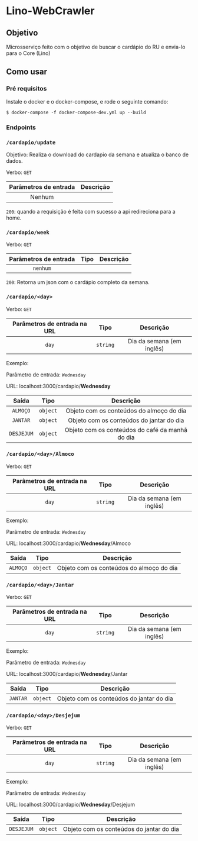 # Lino-WebCrawler

## Objetivo

Microsserviço feito com o objetivo de buscar o cardápio do RU e envia-lo para o Core (Lino)

## Como usar

### Pré requisitos
Instale o docker e o docker-compose, e rode o seguinte comando:
```
$ docker-compose -f docker-compose-dev.yml up --build
```

### Endpoints
### ```/cardapio/update```

Objetivo: Realiza o download do cardapio da semana e atualiza o banco de dados.

Verbo: ```GET```

| Parâmetros de entrada | Descrição |
| :-------------------: | :-------: |
| Nenhum                |


```200```: quando a requisição é feita com sucesso a api redireciona para a home.

### ```/cardapio/week```
Verbo: ```GET```

| Parâmetros de entrada | Tipo           | Descrição             |
| :-------------------: | :------------: | :-------------------: |
| ```nenhum```            |  |   |

```200```: Retorna um json com o cardápio completo da semana.

### ```/cardapio/<day>```
Verbo: ```GET```

| Parâmetros de entrada na URL | Tipo           | Descrição        |
| :--------------------------: | :------------: | :--------------: |
| ```day```                  | ``` string ``` | Dia da semana (em inglês) |


Exemplo: 

Parâmetro de entrada: ```Wednesday```

URL: localhost:3000/cardapio/**Wednesday**


| Saída       | Tipo           | Descrição        |
| :---------: | :------------: | :--------------: |
| ```ALMOÇO```  | ``` object ``` | Objeto com os conteúdos do almoço do dia  |
| ```JANTAR```  | ``` object ``` | Objeto com os conteúdos do jantar do dia  |
| ```DESJEJUM```  | ``` object ``` | Objeto com os conteúdos do café da manhã do dia  |

### ```/cardapio/<day>/Almoco```
Verbo: ```GET```

| Parâmetros de entrada na URL | Tipo           | Descrição        |
| :--------------------------: | :------------: | :--------------: |
| ```day```                  | ``` string ``` | Dia da semana (em inglês) |


Exemplo: 

Parâmetro de entrada: ```Wednesday```

URL: localhost:3000/cardapio/**Wednesday**/Almoco


| Saída       | Tipo           | Descrição        |
| :---------: | :------------: | :--------------: |
| ```ALMOÇO```  | ``` object ``` | Objeto com os conteúdos do almoço do dia  |

### ```/cardapio/<day>/Jantar```
Verbo: ```GET```

| Parâmetros de entrada na URL | Tipo           | Descrição        |
| :--------------------------: | :------------: | :--------------: |
| ```day```                  | ``` string ``` | Dia da semana (em inglês) |


Exemplo: 

Parâmetro de entrada: ```Wednesday```

URL: localhost:3000/cardapio/**Wednesday**/Jantar


| Saída       | Tipo           | Descrição        |
| :---------: | :------------: | :--------------: |
| ```JANTAR```  | ``` object ``` | Objeto com os conteúdos do jantar do dia  |

### ```/cardapio/<day>/Desjejum```
Verbo: ```GET```

| Parâmetros de entrada na URL | Tipo           | Descrição        |
| :--------------------------: | :------------: | :--------------: |
| ```day```                  | ``` string ``` | Dia da semana (em inglês) |


Exemplo: 

Parâmetro de entrada: ```Wednesday```

URL: localhost:3000/cardapio/**Wednesday**/Desjejum


| Saída       | Tipo           | Descrição        |
| :---------: | :------------: | :--------------: |
| ```DESJEJUM```  | ``` object ``` | Objeto com os conteúdos do jantar do dia  |
